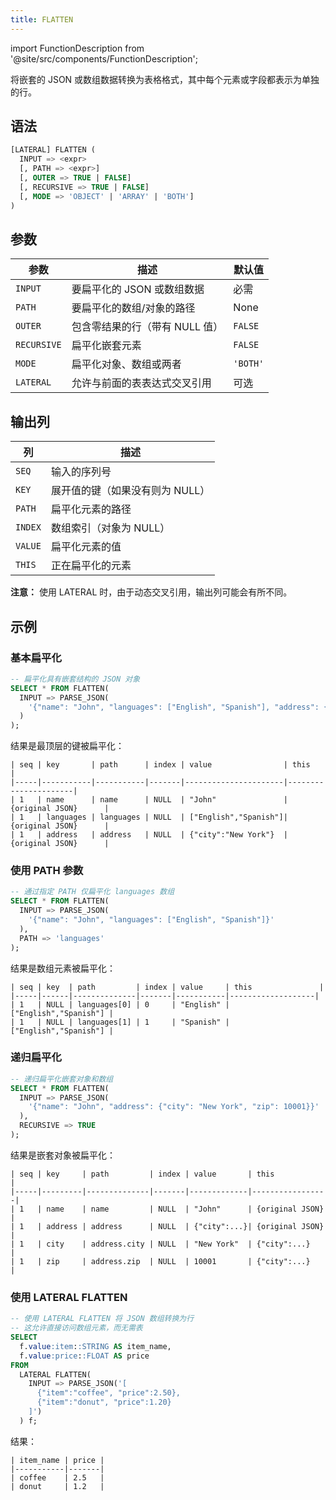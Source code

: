 ```yaml
---
title: FLATTEN
---
```

import FunctionDescription from '@site/src/components/FunctionDescription';

<FunctionDescription description="Introduced or updated: v1.2.213"/>

将嵌套的 JSON 或数组数据转换为表格格式，其中每个元素或字段都表示为单独的行。

## 语法

```sql
[LATERAL] FLATTEN (
  INPUT => <expr>
  [, PATH => <expr>]
  [, OUTER => TRUE | FALSE]
  [, RECURSIVE => TRUE | FALSE]
  [, MODE => 'OBJECT' | 'ARRAY' | 'BOTH']
)
```

## 参数

| 参数 | 描述 | 默认值 |
|-----------|-------------|---------|
| `INPUT` | 要扁平化的 JSON 或数组数据 | 必需 |
| `PATH` | 要扁平化的数组/对象的路径 | None |
| `OUTER` | 包含零结果的行（带有 NULL 值） | `FALSE` |
| `RECURSIVE` | 扁平化嵌套元素 | `FALSE` |
| `MODE` | 扁平化对象、数组或两者 | `'BOTH'` |
| `LATERAL` | 允许与前面的表表达式交叉引用 | 可选 |

## 输出列

| 列 | 描述 |
|--------|-------------|
| `SEQ` | 输入的序列号 |
| `KEY` | 展开值的键（如果没有则为 NULL） |
| `PATH` | 扁平化元素的路径 |
| `INDEX` | 数组索引（对象为 NULL） |
| `VALUE` | 扁平化元素的值 |
| `THIS` | 正在扁平化的元素 |

**注意：** 使用 LATERAL 时，由于动态交叉引用，输出列可能会有所不同。

## 示例

### 基本扁平化

```sql
-- 扁平化具有嵌套结构的 JSON 对象
SELECT * FROM FLATTEN(
  INPUT => PARSE_JSON(
    '{"name": "John", "languages": ["English", "Spanish"], "address": {"city": "New York"}}'
  )
);
```

结果是最顶层的键被扁平化：

```text
| seq | key       | path      | index | value                | this                 |
|-----|-----------|-----------|-------|----------------------|----------------------|
| 1   | name      | name      | NULL  | "John"               | {original JSON}      |
| 1   | languages | languages | NULL  | ["English","Spanish"]| {original JSON}      |
| 1   | address   | address   | NULL  | {"city":"New York"}  | {original JSON}      |
```

### 使用 PATH 参数

```sql
-- 通过指定 PATH 仅扁平化 languages 数组
SELECT * FROM FLATTEN(
  INPUT => PARSE_JSON(
    '{"name": "John", "languages": ["English", "Spanish"]}'
  ),
  PATH => 'languages'
);
```

结果是数组元素被扁平化：

```text
| seq | key  | path         | index | value     | this               |
|-----|------|--------------|-------|-----------|-------------------|
| 1   | NULL | languages[0] | 0     | "English" | ["English","Spanish"] |
| 1   | NULL | languages[1] | 1     | "Spanish" | ["English","Spanish"] |
```

### 递归扁平化

```sql
-- 递归扁平化嵌套对象和数组
SELECT * FROM FLATTEN(
  INPUT => PARSE_JSON(
    '{"name": "John", "address": {"city": "New York", "zip": 10001}}'
  ),
  RECURSIVE => TRUE
);
```

结果是嵌套对象被扁平化：

```text
| seq | key     | path         | index | value       | this            |
|-----|---------|--------------|-------|-------------|-----------------|
| 1   | name    | name         | NULL  | "John"      | {original JSON} |
| 1   | address | address      | NULL  | {"city":...}| {original JSON} |
| 1   | city    | address.city | NULL  | "New York"  | {"city":...}    |
| 1   | zip     | address.zip  | NULL  | 10001       | {"city":...}    |
```

### 使用 LATERAL FLATTEN

```sql
-- 使用 LATERAL FLATTEN 将 JSON 数组转换为行
-- 这允许直接访问数组元素，而无需表
SELECT 
  f.value:item::STRING AS item_name,
  f.value:price::FLOAT AS price
FROM 
  LATERAL FLATTEN(
    INPUT => PARSE_JSON('[
      {"item":"coffee", "price":2.50}, 
      {"item":"donut", "price":1.20}
    ]')
  ) f;
```

结果：

```text
| item_name | price |
|-----------|-------|
| coffee    | 2.5   |
| donut     | 1.2   |
```